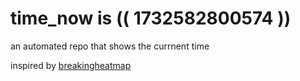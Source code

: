 # time_now is (( 1732582800574 ))

an automated repo that shows the currnent time

inspired by [breakingheatmap](https://github.com/breakingheatmap/breakingheatmap)